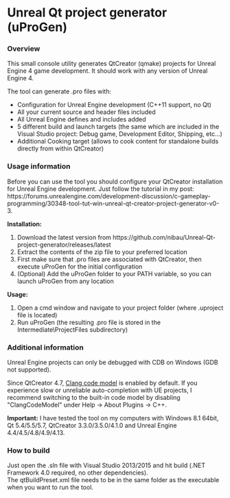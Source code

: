 # Unreal Qt project generator (uProGen)
<h3>Overview</h3>
This small console utility generates QtCreator (qmake) projects for Unreal Engine 4 game development.
It should work with any version of Unreal Engine 4.

The tool can generate .pro files with:
<ul>
  <li>Configuration for Unreal Engine development (C++11 support, no Qt)</li>
  <li>All your current source and header files included</li>
  <li>All Unreal Engine defines and includes added</li>
  <li>5 different build and launch targets (the same which are included in the Visual Studio project: Debug game, Development Editor, Shipping, etc...)</li>
  <li>Additional Cooking target (allows to cook content for standalone builds directly from within QtCreator)</li>
</ul>

<h3>Usage information</h3>
Before you can use the tool you should configure your QtCreator installation for Unreal Engine development.
Just follow the tutorial in my post: https://forums.unrealengine.com/development-discussion/c-gameplay-programming/30348-tool-tut-win-unreal-qt-creator-project-generator-v0-3.

<b>Installation:</b>
<ol>
  <li>Download the latest version from https://github.com/nibau/Unreal-Qt-project-generator/releases/latest</li>
  <li>Extract the contents of the zip file to your preferred location</li>
  <li>First make sure that .pro files are associated with QtCreator, then execute uProGen for the initial configuration</li>
  <li>(Optional) Add the uProGen folder to your PATH variable, so you can launch uProGen from any location</li>
</ol>

<b>Usage:</b>
<ol>
  <li>Open a cmd window and navigate to your project folder (where .uproject file is located)</li>
  <li>Run uProGen (the resulting .pro file is stored in the Intermediate\ProjectFiles subdirectory)
</ol>

<h3>Additional information</h3>

Unreal Engine projects can only be debugged with CDB on Windows (GDB not supported).

Since QtCreator 4.7, [Clang code model](https://blog.qt.io/blog/2018/06/05/qt-creators-clang-code-model/) is enabled by default. If you experience slow or unreliable auto-completion with UE projects, I recommend switching to the built-in code model by disabling "ClangCodeModel" under Help -> About Plugins -> C++.

<b>Important:</b> I have tested the tool on my computers with Windows 8.1 64bit, Qt 5.4/5.5/5.7, QtCreator 3.3.0/3.5.0/4.1.0 and Unreal Engine 4.4/4.5/4.8/4.9/4.13.

<h3>How to build</h3>
Just open the .sln file with Visual Studio 2013/2015 and hit build (.NET Framework 4.0 required, no other dependencies).<br>
The qtBuildPreset.xml file needs to be in the same folder as the executable when you want to run the tool.
